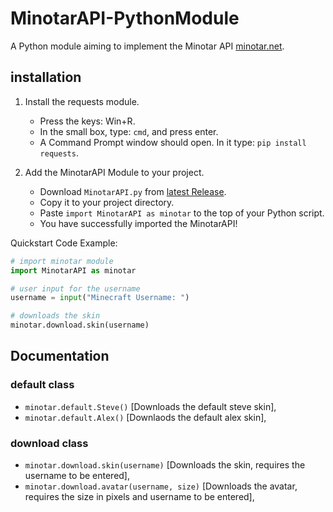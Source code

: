 # MinotarAPI-PythonModule
A Python module aiming to implement the Minotar API [minotar.net](https://minotar.net/).

## installation
1. Install the requests module.
    - Press the keys: Win+R.
    - In the small box, type: `cmd`, and press enter.
    - A Command Prompt window should open. In it type: `pip install requests`.

2. Add the MinotarAPI Module to your project.
    - Download `MinotarAPI.py` from [latest Release](https://github.com/airlineKing089/MinotarAPI-PythonModule/releases).
    - Copy it to your project directory.
    - Paste `import MinotarAPI as minotar` to the top of your Python script.
    - You have successfully imported the MinotarAPI!

Quickstart Code Example:
```python
# import minotar module
import MinotarAPI as minotar

# user input for the username
username = input("Minecraft Username: ")

# downloads the skin
minotar.download.skin(username)
```

## Documentation

### default class
- `minotar.default.Steve()` [Downloads the default steve skin],
- `minotar.default.Alex()` [Downlaods the default alex skin],

### download class
- `minotar.download.skin(username)` [Downloads the skin, requires the username to be entered],
- `minotar.download.avatar(username, size)` [Downloads the avatar, requires the size in pixels and username to be entered],
